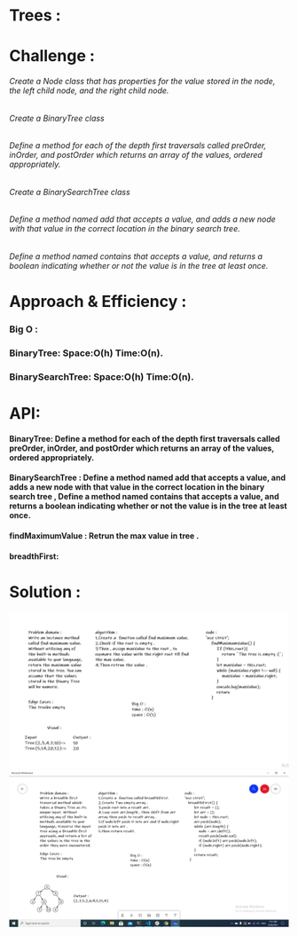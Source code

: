 # Trees :

# Challenge :
###### Create a Node class that has properties for the value stored in the node, the left child node, and the right child node.
###### Create a BinaryTree class
###### Define a method for each of the depth first traversals called preOrder, inOrder, and postOrder which returns an array of the values, ordered appropriately.
###### Create a BinarySearchTree class
###### Define a method named add that accepts a value, and adds a new node with that value in the correct location in the binary search tree.
###### Define a method named contains that accepts a value, and returns a boolean indicating whether or not the value is in the tree at least once.

# Approach & Efficiency :

### Big O :
### BinaryTree: Space:O(h) Time:O(n).
### BinarySearchTree: Space:O(h) Time:O(n).

# API: 
#### BinaryTree: Define a method for each of the depth first traversals called preOrder, inOrder, and postOrder which returns an array of the values, ordered appropriately.
#### BinarySearchTree : Define a method named add that accepts a value, and adds a new node with that value in the correct location in the binary search tree , Define a method named contains that accepts a value, and returns a boolean indicating whether or not the value is in the tree at least once.
#### findMaximumValue : Retrun the max value in tree .
#### breadthFirst:

# Solution : 
![Solution](./img/tree.png)
![Solution](./img/tree1.png)
